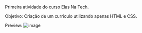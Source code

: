 Primeira atividade do curso Elas Na Tech.

Objetivo: Criação de um currículo utilizando apenas HTML e CSS.

Preview:
![image](https://github.com/CamiBregalda/Elas_Na_Tech/assets/108535010/97e626d9-c732-46c4-b485-487ee3905c8a)
